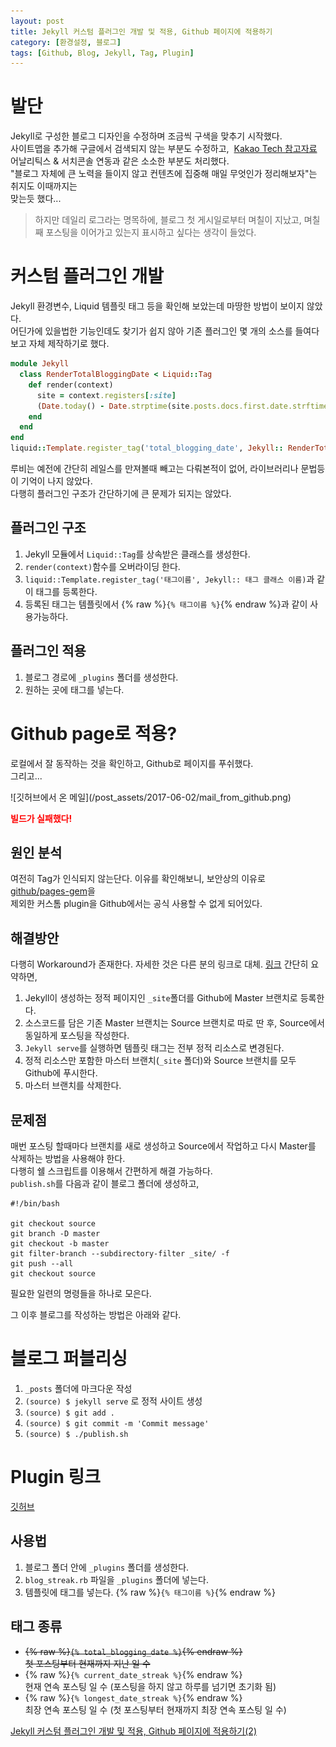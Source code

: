 ```yaml
---
layout: post
title: Jekyll 커스텀 플러그인 개발 및 적용, Github 페이지에 적용하기 
category: [환경설정, 블로그]
tags: [Github, Blog, Jekyll, Tag, Plugin]
---
```


# 발단
<p class="message"> Jekyll로 구성한 블로그 디자인을 수정하며 조금씩 구색을 맞추기 시작했다.<br> 
사이트맵을 추가해 구글에서 검색되지 않는 부분도 수정하고, &nbsp;<a href="http://tech.kakao.com/2016/07/07/tech-blog-story/" target="_blank">Kakao Tech 참고자료</a><br>
어날리틱스 & 서치콘솔 연동과 같은 소소한 부분도 처리했다. <br> 
"블로그 자체에 큰 노력을 들이지 않고 컨텐츠에 집중해 매일 무엇인가 정리해보자"는 취지도 이때까지는<br> 맞는듯 했다... </p>

>하지만 데일리 로그라는 명목하에,&nbsp;블로그 첫 게시일로부터 며칠이 지났고,&nbsp;며칠째 포스팅을 이어가고 있는지 표시하고 싶다는 생각이 들었다.

# 커스텀 플러그인 개발
Jekyll 환경변수, Liquid 템플릿 태그 등을 확인해 보았는데 마땅한 방법이 보이지 않았다.  
어딘가에 있을법한 기능인데도 찾기가 쉽지 않아 기존 플러그인 몇 개의 소스를 들여다 보고 자체 제작하기로 했다.
``` ruby
module Jekyll
  class RenderTotalBloggingDate < Liquid::Tag
    def render(context)
      site = context.registers[:site]
      (Date.today() - Date.strptime(site.posts.docs.first.date.strftime('%Y-%m-%d'), '%Y-%m-%d')).to_i+1
    end
  end
end
liquid::Template.register_tag('total_blogging_date', Jekyll:: RenderTotalBloggingDate)
```
루비는 예전에 간단히 레일스를 만져볼때 빼고는 다뤄본적이 없어, 라이브러리나 문법등이 기억이 나지 않았다.  
다행히 플러그인 구조가 간단하기에 큰 문제가 되지는 않았다.

## 플러그인 구조
1. Jekyll 모듈에서 `Liquid::Tag`를 상속받은 클래스를 생성한다.  
2. `render(context)`함수를 오버라이딩 한다.  
3. `liquid::Template.register_tag('태그이름', Jekyll:: 태그 클래스 이름)`과 같이 태그를 등록한다.  
4. 등록된 태그는 템플릿에서 {% raw %}`{% 태그이름 %}`{% endraw %}과 같이 사용가능하다.

## 플러그인 적용
1. 블로그 경로에 `_plugins` 폴더를 생성한다.
2. 원하는 곳에 태그를 넣는다.


# Github page로 적용?
<p class="message"> 로컬에서 잘 동작하는 것을 확인하고, Github로 페이지를 푸쉬했다.<br>그리고... </p>
![깃허브에서 온 메일](/post_assets/2017-06-02/mail_from_github.png)
<p style="color:red; font-weight:bold;">빌드가 실패했다!</p>


## 원인 분석
여전히 Tag가 인식되지 않는단다. 이유를 확인해보니, 보안상의 이유로 [github/pages-gem](https://github.com/github/pages-gem)을  
제외한 커스톰 plugin을 Github에서는 공식 사용할 수 없게 되어있다.  

## 해결방안
다행히 Workaround가 존재한다. 자세한 것은 다른 분의 링크로 대체.
<a href="http://gumpcha.github.io/blog/github-pages-with-jekyll-custom-plugin/" target="_blank">링크</a>
간단히 요약하면,  
1. Jekyll이 생성하는 정적 페이지인 `_site`폴더를 Github에 Master 브랜치로 등록한다.  
2. 소스코드를 담은 기존 Master 브랜치는 Source 브랜치로 따로 딴 후, Source에서 동일하게 포스팅을 작성한다.  
3. `Jekyll serve`를 실행하면 템플릿 태그는 전부 정적 리소스로 변경된다.  
4. 정적 리소스만 포함한 마스터 브랜치(`_site` 폴더)와 Source 브랜치를 모두 Github에 푸시한다.  
5. 마스터 브랜치를 삭제한다.  

## 문제점
매번 포스팅 할때마다 브랜치를 새로 생성하고 Source에서 작업하고 다시 Master를 삭제하는 방법을 사용해야 한다.  
다행히 쉘 스크립트를 이용해서 간편하게 해결 가능하다.  
`publish.sh`를 다음과 같이 블로그 폴더에 생성하고, 
``` shell
#!/bin/bash

git checkout source
git branch -D master
git checkout -b master 
git filter-branch --subdirectory-filter _site/ -f
git push --all
git checkout source
```
필요한 일련의 명령들을 하나로 모은다.  

그 이후 블로그를 작성하는 방법은 아래와 같다.

# 블로그 퍼블리싱
1. `_posts` 폴더에 마크다운 작성
2. `(source) $ jekyll serve` 로 정적 사이트 생성
3. `(source) $ git add .`
4. `(source) $ git commit -m 'Commit message'`
5. `(source) $ ./publish.sh`


# Plugin 링크
[깃허브](https://github.com/MinyoungJung/jekyll-plugin-blogStreak)  

## 사용법
1. 블로그 폴더 안에 `_plugins` 폴더를 생성한다.  
2. `blog_streak.rb` 파일을 `_plugins` 폴더에 넣는다.
3. 템플릿에 태그를 넣는다. {% raw %}`{% 태그이름 %}`{% endraw %} 

## 태그 종류
- ~~{% raw %}`{% total_blogging_date %}`{% endraw %}~~  
~~첫 포스팅부터 현재까지 지난 일 수~~
- {% raw %}`{% current_date_streak %}`{% endraw %}  
현재 연속 포스팅 일 수 (포스팅을 하지 않고 하루를 넘기면 초기화 됨)
- {% raw %}`{% longest_date_streak %}`{% endraw %}  
최장 연속 포스팅 일 수 (첫 포스팅부터 현재까지 최장 연속 포스팅 일 수)

[Jekyll 커스텀 플러그인 개발 및 적용, Github 페이지에 적용하기(2)](/환경설정/블로그/2017/06/03/jekyll-custom-plugin-develop-and-adopt-to-github-(2)/)



